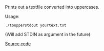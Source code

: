 Prints out a textfile converted into uppercases.

Usage: 
```
./toupperstdout yourtext.txt
```
(Will add STDIN as argument in the future)

[Source code](http://cvs.savannah.nongnu.org/viewvc/pgubook/pgubook/ProgrammingGroundUp/toupper-nomm-simplified.s?view=log)
